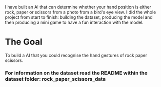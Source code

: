 I have built an AI that can determine whether your hand position is either rock, paper or scissors from a photo from a bird's eye view. I did the whole project from start to finish: building the dataset, producing the model and then producing a mini game to have a fun interaction with the model.

# The Goal

To build a AI that you could recognise the hand gestures of rock paper scissors. 

### For information on the dataset read the README within the dataset folder: rock_paper_scissors_data
